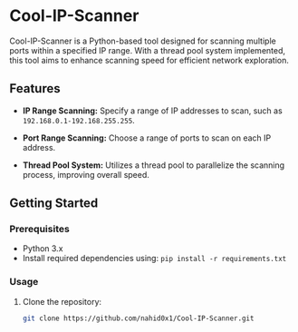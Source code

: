 # Cool-IP-Scanner

Cool-IP-Scanner is a Python-based tool designed for scanning multiple ports within a specified IP range. With a thread pool system implemented, this tool aims to enhance scanning speed for efficient network exploration.

## Features

- **IP Range Scanning:** Specify a range of IP addresses to scan, such as `192.168.0.1-192.168.255.255`.
  
- **Port Range Scanning:** Choose a range of ports to scan on each IP address.

- **Thread Pool System:** Utilizes a thread pool to parallelize the scanning process, improving overall speed.

## Getting Started

### Prerequisites

- Python 3.x
- Install required dependencies using: `pip install -r requirements.txt`

### Usage

1. Clone the repository:
   ```bash
   git clone https://github.com/nahid0x1/Cool-IP-Scanner.git
